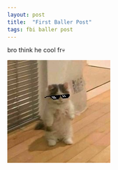 ```yaml
---
layout: post
title:  "First Baller Post"
tags: fbi baller post
---
```

bro think he cool fr💀

![My image Name](/images/1.jpg)
